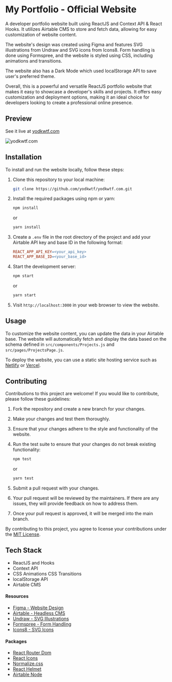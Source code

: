 # My Portfolio - Official Website

A developer portfolio website built using ReactJS and Context API & React Hooks. It utilizes Airtable CMS to store and fetch data, allowing for easy customization of website content.

The website's design was created using Figma and features SVG illustrations from Undraw and SVG icons from Icons8. Form handling is done using Formspree, and the website is styled using CSS, including animations and transitions.

The website also has a Dark Mode which used localStorage API to save user's preferred theme.

Overall, this is a powerful and versatile ReactJS portfolio website that makes it easy to showcase a developer's skills and projects. It offers easy customization and deployment options, making it an ideal choice for developers looking to create a professional online presence.

## Preview

See it live at [yodkwtf.com](https://yodkwtf.com)

![yodkwtf.com](./public/covers/home.png)

## Installation

To install and run the website locally, follow these steps:

1. Clone this repository to your local machine:

   ```sh
   git clone https://github.com/yodkwtf/yodkwtf.com.git
   ```

2. Install the required packages using npm or yarn:

   ```sh
   npm install
   ```

   or

   ```sh
   yarn install
   ```

3. Create a `.env` file in the root directory of the project and add your Airtable API key and base ID in the following format:

   ```makefile
   REACT_APP_API_KEY=<your_api_key>
   REACT_APP_BASE_ID=<your_base_id>
   ```

4. Start the development server:

   ```sh
   npm start
   ```

   or

   ```sh
   yarn start
   ```

5. Visit `http://localhost:3000` in your web browser to view the website.

## Usage

To customize the website content, you can update the data in your Airtable base. The website will automatically fetch and display the data based on the schema defined in `src/components/Projects.js` and `src/pages/ProjectsPage.js`.

To deploy the website, you can use a static site hosting service such as [Netlify](https://www.netlify.com/) or [Vercel](https://vercel.com/).

## Contributing

Contributions to this project are welcome! If you would like to contribute, please follow these guidelines:

1. Fork the repository and create a new branch for your changes.

1. Make your changes and test them thoroughly.

1. Ensure that your changes adhere to the style and functionality of the website.

1. Run the test suite to ensure that your changes do not break existing functionality:

   ```sh
   npm test
   ```

   or

   ```sh
   yarn test
   ```

1. Submit a pull request with your changes.

1. Your pull request will be reviewed by the maintainers. If there are any issues, they will provide feedback on how to address them.

1. Once your pull request is approved, it will be merged into the main branch.

By contributing to this project, you agree to license your contributions under the [MIT License](./LICENSE).

## Tech Stack

- ReactJS and Hooks
- Context API
- CSS Animations CSS Transitions
- localStorage API
- Airtable CMS

#### Resources

- [Figma - Website Design](https://www.figma.com/)
- [Airtable - Headless CMS](https://airtable.com/)
- [Undraw - SVG Illustrations](https://undraw.co/illustrations)
- [Formspree - Form Handling](https://formspree.io/)
- [Icons8 - SVG Icons](https://icons8.com/)

#### Packages

- [React Router Dom](https://www.npmjs.com/package/react-router-dom)
- [React Icons](https://www.npmjs.com/package/react-icons)
- [Normalize.css](https://necolas.github.io/normalize.css/)
- [React Helmet](https://www.npmjs.com/package/react-helmet-async)
- [Airtable Node](https://www.npmjs.com/package/airtable-node)
